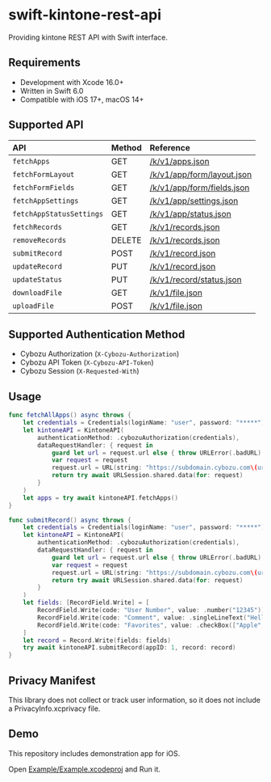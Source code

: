 # swift-kintone-rest-api

Providing kintone REST API with Swift interface.

## Requirements

- Development with Xcode 16.0+
- Written in Swift 6.0
- Compatible with iOS 17+, macOS 14+

## Supported API

| API                      | Method | Reference                                                                                                   |
| :----------------------- | :----- | :---------------------------------------------------------------------------------------------------------- |
| `fetchApps`              | GET    | [/k/v1/apps.json](https://kintone.dev/en/docs/kintone/rest-api/apps/get-apps/)                              |
| `fetchFormLayout`        | GET    | [/k/v1/app/form/layout.json](https://kintone.dev/en/docs/kintone/rest-api/apps/get-form-layout/)            |
| `fetchFormFields`        | GET    | [/k/v1/app/form/fields.json](https://kintone.dev/en/docs/kintone/rest-api/apps/get-form-fields/)            |
| `fetchAppSettings`       | GET    | [/k/v1/app/settings.json](https://kintone.dev/en/docs/kintone/rest-api/apps/get-general-settings/)          |
| `fetchAppStatusSettings` | GET    | [/k/v1/app/status.json](https://kintone.dev/en/docs/kintone/rest-api/apps/get-process-management-settings/) |
| `fetchRecords`           | GET    | [/k/v1/records.json](https://kintone.dev/en/docs/kintone/rest-api/records/get-records/)                     |
| `removeRecords`          | DELETE | [/k/v1/records.json](https://kintone.dev/en/docs/kintone/rest-api/records/delete-records/)                  |
| `submitRecord`           | POST   | [/k/v1/record.json](https://kintone.dev/en/docs/kintone/rest-api/records/add-record/)                       |
| `updateRecord`           | PUT    | [/k/v1/record.json](https://kintone.dev/en/docs/kintone/rest-api/records/update-record/)                    |
| `updateStatus`           | PUT    | [/k/v1/record/status.json](https://kintone.dev/en/docs/kintone/rest-api/records/update-status/)             |
| `downloadFile`           | GET    | [/k/v1/file.json](https://kintone.dev/en/docs/kintone/rest-api/files/download-file/)                        |
| `uploadFile`             | POST   | [/k/v1/file.json](https://kintone.dev/en/docs/kintone/rest-api/files/upload-file/)                          |

## Supported Authentication Method

- Cybozu Authorization (`X-Cybozu-Authorization`)
- Cybozu API Token (`X-Cybozu-API-Token`)
- Cybozu Session (`X-Requested-With`)

## Usage

```swift
func fetchAllApps() async throws {
    let credentials = Credentials(loginName: "user", password: "*****")
    let kintoneAPI = KintoneAPI(
        authenticationMethod: .cybozuAuthorization(credentials),
        dataRequestHandler: { request in
            guard let url = request.url else { throw URLError(.badURL) }
            var request = request
            request.url = URL(string: "https://subdomain.cybozu.com\(url.relativeString)")
            return try await URLSession.shared.data(for: request)
        }
    )
    let apps = try await kintoneAPI.fetchApps()
}

func submitRecord() async throws {
    let credentials = Credentials(loginName: "user", password: "*****")
    let kintoneAPI = KintoneAPI(
        authenticationMethod: .cybozuAuthorization(credentials),
        dataRequestHandler: { request in
            guard let url = request.url else { throw URLError(.badURL) }
            var request = request
            request.url = URL(string: "https://subdomain.cybozu.com\(url.relativeString)")
            return try await URLSession.shared.data(for: request)
        }
    )
    let fields: [RecordField.Write] = [
        RecordField.Write(code: "User Number", value: .number("12345")),
        RecordField.Write(code: "Comment", value: .singleLineText("Hello World!")),
        RecordField.Write(code: "Favorites", value: .checkBox(["Apple", "Banana"])),
    ]
    let record = Record.Write(fields: fields)
    try await kintoneAPI.submitRecord(appID: 1, record: record)
}
```

## Privacy Manifest

This library does not collect or track user information, so it does not include a PrivacyInfo.xcprivacy file.

## Demo

This repository includes demonstration app for iOS.

Open [Example/Example.xcodeproj](/Example/Example.xcodeproj) and Run it.

